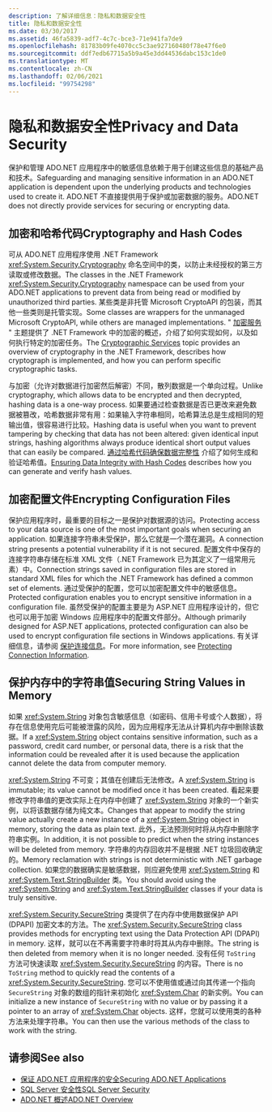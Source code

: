 ```yaml
---
description: 了解详细信息：隐私和数据安全性
title: 隐私和数据安全性
ms.date: 03/30/2017
ms.assetid: 46fa5839-adf7-4c7c-bce3-71e941fa7de9
ms.openlocfilehash: 81783b09fe4070cc5c3ae927160480f78e47f6e0
ms.sourcegitcommit: ddf7edb67715a5b9a45e3dd44536dabc153c1de0
ms.translationtype: MT
ms.contentlocale: zh-CN
ms.lasthandoff: 02/06/2021
ms.locfileid: "99754298"
---
```

# <a name="privacy-and-data-security"></a><span data-ttu-id="998ce-103">隐私和数据安全性</span><span class="sxs-lookup"><span data-stu-id="998ce-103">Privacy and Data Security</span></span>

<span data-ttu-id="998ce-104">保护和管理 ADO.NET 应用程序中的敏感信息依赖于用于创建这些信息的基础产品和技术。</span><span class="sxs-lookup"><span data-stu-id="998ce-104">Safeguarding and managing sensitive information in an ADO.NET application is dependent upon the underlying products and technologies used to create it.</span></span> <span data-ttu-id="998ce-105">ADO.NET 不直接提供用于保护或加密数据的服务。</span><span class="sxs-lookup"><span data-stu-id="998ce-105">ADO.NET does not directly provide services for securing or encrypting data.</span></span>  
  
## <a name="cryptography-and-hash-codes"></a><span data-ttu-id="998ce-106">加密和哈希代码</span><span class="sxs-lookup"><span data-stu-id="998ce-106">Cryptography and Hash Codes</span></span>  

 <span data-ttu-id="998ce-107">可从 ADO.NET 应用程序使用 .NET Framework <xref:System.Security.Cryptography> 命名空间中的类，以防止未经授权的第三方读取或修改数据。</span><span class="sxs-lookup"><span data-stu-id="998ce-107">The classes in the .NET Framework <xref:System.Security.Cryptography> namespace can be used from your ADO.NET applications to prevent data from being read or modified by unauthorized third parties.</span></span> <span data-ttu-id="998ce-108">某些类是非托管 Microsoft CryptoAPI 的包装，而其他一些类则是托管实现。</span><span class="sxs-lookup"><span data-stu-id="998ce-108">Some classes are wrappers for the unmanaged Microsoft CryptoAPI, while others are managed implementations.</span></span> <span data-ttu-id="998ce-109">" [加密服务](../../../standard/security/cryptographic-services.md) " 主题提供了 .NET Framework 中的加密的概述，介绍了如何实现如何，以及如何执行特定的加密任务。</span><span class="sxs-lookup"><span data-stu-id="998ce-109">The [Cryptographic Services](../../../standard/security/cryptographic-services.md) topic provides an overview of cryptography in the .NET Framework, describes how cryptograph is implemented, and how you can perform specific cryptographic tasks.</span></span>  
  
 <span data-ttu-id="998ce-110">与加密（允许对数据进行加密然后解密）不同，散列数据是一个单向过程。</span><span class="sxs-lookup"><span data-stu-id="998ce-110">Unlike cryptography, which allows data to be encrypted and then decrypted, hashing data is a one-way process.</span></span> <span data-ttu-id="998ce-111">如果要通过检查数据是否已更改来避免数据被篡改，哈希数据非常有用：如果输入字符串相同，哈希算法总是生成相同的短输出值，很容易进行比较。</span><span class="sxs-lookup"><span data-stu-id="998ce-111">Hashing data is useful when you want to prevent tampering by checking that data has not been altered: given identical input strings, hashing algorithms always produce identical short output values that can easily be compared.</span></span> <span data-ttu-id="998ce-112">[通过哈希代码确保数据完整性](../../../standard/security/ensuring-data-integrity-with-hash-codes.md) 介绍了如何生成和验证哈希值。</span><span class="sxs-lookup"><span data-stu-id="998ce-112">[Ensuring Data Integrity with Hash Codes](../../../standard/security/ensuring-data-integrity-with-hash-codes.md) describes how you can generate and verify hash values.</span></span>  
  
## <a name="encrypting-configuration-files"></a><span data-ttu-id="998ce-113">加密配置文件</span><span class="sxs-lookup"><span data-stu-id="998ce-113">Encrypting Configuration Files</span></span>  

 <span data-ttu-id="998ce-114">保护应用程序时，最重要的目标之一是保护对数据源的访问。</span><span class="sxs-lookup"><span data-stu-id="998ce-114">Protecting access to your data source is one of the most important goals when securing an application.</span></span> <span data-ttu-id="998ce-115">如果连接字符串未受保护，那么它就是一个潜在漏洞。</span><span class="sxs-lookup"><span data-stu-id="998ce-115">A connection string presents a potential vulnerability if it is not secured.</span></span> <span data-ttu-id="998ce-116">配置文件中保存的连接字符串存储在标准 XML 文件（.NET Framework 已为其定义了一组常用元素）中。</span><span class="sxs-lookup"><span data-stu-id="998ce-116">Connection strings saved in configuration files are stored in standard XML files for which the .NET Framework has defined a common set of elements.</span></span> <span data-ttu-id="998ce-117">通过受保护的配置，您可以加密配置文件中的敏感信息。</span><span class="sxs-lookup"><span data-stu-id="998ce-117">Protected configuration enables you to encrypt sensitive information in a configuration file.</span></span> <span data-ttu-id="998ce-118">虽然受保护的配置主要是为 ASP.NET 应用程序设计的，但它也可以用于加密 Windows 应用程序中的配置文件部分。</span><span class="sxs-lookup"><span data-stu-id="998ce-118">Although primarily designed for ASP.NET applications, protected configuration can also be used to encrypt configuration file sections in Windows applications.</span></span> <span data-ttu-id="998ce-119">有关详细信息，请参阅 [保护连接信息](protecting-connection-information.md)。</span><span class="sxs-lookup"><span data-stu-id="998ce-119">For more information, see [Protecting Connection Information](protecting-connection-information.md).</span></span>  
  
## <a name="securing-string-values-in-memory"></a><span data-ttu-id="998ce-120">保护内存中的字符串值</span><span class="sxs-lookup"><span data-stu-id="998ce-120">Securing String Values in Memory</span></span>  

 <span data-ttu-id="998ce-121">如果 <xref:System.String> 对象包含敏感信息（如密码、信用卡号或个人数据），将存在信息使用完后可能被泄露的风险，因为应用程序无法从计算机内存中删除该数据。</span><span class="sxs-lookup"><span data-stu-id="998ce-121">If a <xref:System.String> object contains sensitive information, such as a password, credit card number, or personal data, there is a risk that the information could be revealed after it is used because the application cannot delete the data from computer memory.</span></span>  
  
 <span data-ttu-id="998ce-122"><xref:System.String> 不可变；其值在创建后无法修改。</span><span class="sxs-lookup"><span data-stu-id="998ce-122">A <xref:System.String> is immutable; its value cannot be modified once it has been created.</span></span> <span data-ttu-id="998ce-123">看起来要修改字符串值的更改实际上在内存中创建了 <xref:System.String> 对象的一个新实例，以将该数据存储为纯文本。</span><span class="sxs-lookup"><span data-stu-id="998ce-123">Changes that appear to modify the string value actually create a new instance of a <xref:System.String> object in memory, storing the data as plain text.</span></span> <span data-ttu-id="998ce-124">此外，无法预测何时将从内存中删除字符串实例。</span><span class="sxs-lookup"><span data-stu-id="998ce-124">In addition, it is not possible to predict when the string instances will be deleted from memory.</span></span> <span data-ttu-id="998ce-125">字符串的内存回收并不是根据 .NET 垃圾回收确定的。</span><span class="sxs-lookup"><span data-stu-id="998ce-125">Memory reclamation with strings is not deterministic with .NET garbage collection.</span></span> <span data-ttu-id="998ce-126">如果您的数据确实是敏感数据，则应避免使用 <xref:System.String> 和 <xref:System.Text.StringBuilder> 类。</span><span class="sxs-lookup"><span data-stu-id="998ce-126">You should avoid using the <xref:System.String> and <xref:System.Text.StringBuilder> classes if your data is truly sensitive.</span></span>  
  
 <span data-ttu-id="998ce-127"><xref:System.Security.SecureString> 类提供了在内存中使用数据保护 API (DPAPI) 加密文本的方法。</span><span class="sxs-lookup"><span data-stu-id="998ce-127">The <xref:System.Security.SecureString> class provides methods for encrypting text using the Data Protection API (DPAPI) in memory.</span></span> <span data-ttu-id="998ce-128">这样，就可以在不再需要字符串时将其从内存中删除。</span><span class="sxs-lookup"><span data-stu-id="998ce-128">The string is then deleted from memory when it is no longer needed.</span></span> <span data-ttu-id="998ce-129">没有任何 `ToString` 方法可快速读取 <xref:System.Security.SecureString> 的内容。</span><span class="sxs-lookup"><span data-stu-id="998ce-129">There is no `ToString` method to quickly read the contents of a <xref:System.Security.SecureString>.</span></span> <span data-ttu-id="998ce-130">您可以不使用值或通过向其传递一个指向 `SecureString` 对象的数组的指针来初始化 <xref:System.Char> 的新实例。</span><span class="sxs-lookup"><span data-stu-id="998ce-130">You can initialize a new instance of `SecureString` with no value or by passing it a pointer to an array of <xref:System.Char> objects.</span></span> <span data-ttu-id="998ce-131">这样，您就可以使用类的各种方法来处理字符串。</span><span class="sxs-lookup"><span data-stu-id="998ce-131">You can then use the various methods of the class to work with the string.</span></span>
  
## <a name="see-also"></a><span data-ttu-id="998ce-132">请参阅</span><span class="sxs-lookup"><span data-stu-id="998ce-132">See also</span></span>

- [<span data-ttu-id="998ce-133">保证 ADO.NET 应用程序的安全</span><span class="sxs-lookup"><span data-stu-id="998ce-133">Securing ADO.NET Applications</span></span>](securing-ado-net-applications.md)
- [<span data-ttu-id="998ce-134">SQL Server 安全性</span><span class="sxs-lookup"><span data-stu-id="998ce-134">SQL Server Security</span></span>](./sql/sql-server-security.md)
- [<span data-ttu-id="998ce-135">ADO.NET 概述</span><span class="sxs-lookup"><span data-stu-id="998ce-135">ADO.NET Overview</span></span>](ado-net-overview.md)
